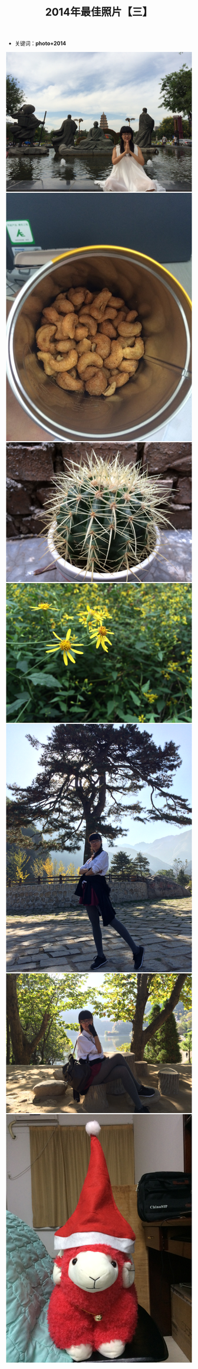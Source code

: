 ﻿---
layout: post
title: 2014年最佳照片【三】
category: 摄影
tags: 摄影
keywords: 经历
description: 
---
- 关键词：**photo+2014** 

![1](/public/img/photos/2014/8_3.JPG)
![2](/public/img/photos/2014/8_4.JPG)
![3](/public/img/photos/2014/8_5.JPG)
![4](/public/img/photos/2014/10_1.JPG)
![5](/public/img/photos/2014/10_2.JPG)
![6](/public/img/photos/2014/10_3.JPG)
![7](/public/img/photos/2014/12.JPG)

